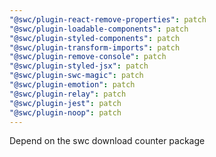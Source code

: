 ```yaml
---
"@swc/plugin-react-remove-properties": patch
"@swc/plugin-loadable-components": patch
"@swc/plugin-styled-components": patch
"@swc/plugin-transform-imports": patch
"@swc/plugin-remove-console": patch
"@swc/plugin-styled-jsx": patch
"@swc/plugin-swc-magic": patch
"@swc/plugin-emotion": patch
"@swc/plugin-relay": patch
"@swc/plugin-jest": patch
"@swc/plugin-noop": patch
---
```


Depend on the swc download counter package
